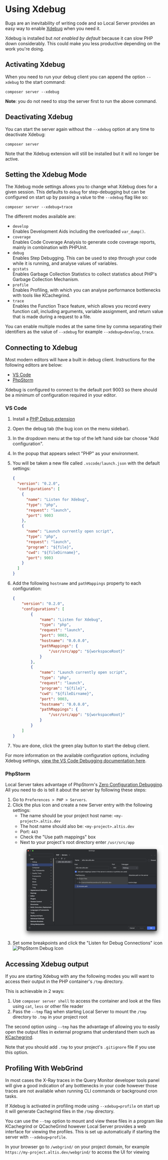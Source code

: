 # Using Xdebug

Bugs are an inevitability of writing code and so Local Server provides an easy way to enable [Xdebug](https://xdebug.org/) when you
need it.

Xdebug is installed but _not enabled by default_ because it can slow PHP down considerably. This could make you less productive
depending on the work you're doing.

## Activating Xdebug

When you need to run your debug client you can append the option `--xdebug` to the start command:

```shell
composer server --xdebug
```

**Note**: you do not need to stop the server first to run the above command.

## Deactivating Xdebug

You can start the server again without the `--xdebug` option at any time to deactivate Xdebug:

```shell
composer server
```

Note that the Xdebug extension will still be installed but it will no longer be active.

## Setting the Xdebug Mode

The Xdebug mode settings allows you to change what Xdebug does for a given session. This defaults to `debug` for step-debugging but
can be configured on start up by passing a value to the `--xdebug` flag like so:

```shell
composer server --xdebug=trace
```

The different modes available are:

- `develop`\
  Enables Development Aids including the overloaded `var_dump()`.
- `coverage`\
  Enables Code Coverage Analysis to generate code coverage reports, mainly in combination with PHPUnit.
- `debug`\
  Enables Step Debugging. This can be used to step through your code while it is running, and analyse values of variables.
- `gcstats`\
  Enables Garbage Collection Statistics to collect statistics about PHP's Garbage Collection Mechanism.
- `profile`\
  Enables Profiling, with which you can analyse performance bottlenecks with tools like KCachegrind.
- `trace`\
  Enables the Function Trace feature, which allows you record every function call, including arguments, variable assignment, and
  return value that is made during a request to a file.

You can enable multiple modes at the same time by comma separating their identifiers as the value of `--xdebug` for
example `--xdebug=develop,trace`.

## Connecting to Xdebug

Most modern editors will have a built in debug client. Instructions for the following editors are below:

- [VS Code](#vs-code)
- [PhpStorm](#phpstorm)

Xdebug is configured to connect to the default port 9003 so there should be a minimum of configuration required in your editor.

### VS Code

1. Install a [PHP Debug extension](https://github.com/xdebug/vscode-php-debug)
2. Open the debug tab (the bug icon on the menu sidebar).
3. In the dropdown menu at the top of the left hand side bar choose "Add configuration".
4. In the popup that appears select "PHP" as your environment.
5. You will be taken a new file called `.vscode/launch.json` with the default settings:

    ```json
    {
      "version": "0.2.0",
      "configurations": [
        {
          "name": "Listen for Xdebug",
          "type": "php",
          "request": "launch",
          "port": 9003
        },
        {
          "name": "Launch currently open script",
          "type": "php",
          "request": "launch",
          "program": "${file}",
          "cwd": "${fileDirname}",
          "port": 9003
        }
      ]
    }
    ```

6. Add the following `hostname` and `pathMappings` property to each configuration:

    ```json
    {
        "version": "0.2.0",
        "configurations": [
            {
                "name": "Listen for Xdebug",
                "type": "php",
                "request": "launch",
                "port": 9003,
                "hostname": "0.0.0.0",
                "pathMappings": {
                    "/usr/src/app": "${workspaceRoot}"
                }
            },
            {
                "name": "Launch currently open script",
                "type": "php",
                "request": "launch",
                "program": "${file}",
                "cwd": "${fileDirname}",
                "port": 9003,
                "hostname": "0.0.0.0",
                "pathMappings": {
                    "/usr/src/app": "${workspaceRoot}"
                }
            }
        ]
    }
    ```

7. You are done, click the green play button to start the debug client.

For more information on the available configuration options, including Xdebug
settings, [view the VS Code Debugging documentation here](https://go.microsoft.com/fwlink/?linkid=830387).

### PhpStorm

Local Server takes advantage of
PhpStorm's [Zero Configuration Debugging](https://www.jetbrains.com/help/phpstorm/zero-configuration-debugging.html). All you need
to do is tell it about the server by following these steps:

1. Go to `Preferences > PHP > Servers`.
2. Click the plus icon and create a new Server entry with the following settings:
    - The name should be your project host name: `<my-project>.altis.dev`
    - The host name should also be: `<my-project>.altis.dev`
    - Port: `443`
    - Check the "Use path mappings" box
    - Next to your project's root directory enter `/usr/src/app`  
        ![Example PhpStorm Configuration](./assets/phpstorm-config.png)
3. Set some breakpoints and click the "Listen for Debug Connections" icon  
    ![PhpStorm Debug Icon](./assets/phpstorm-start-debug.png)

## Accessing Xdebug output

If you are starting Xdebug with any the following modes you will want to access their output in the PHP container's `/tmp`
directory.

This is achievable in 2 ways:

1. Use `composer server shell` to access the container and look at the files using `cat`, `less` or other file reader
2. Pass the `--tmp` flag when starting Local Server to mount the `/tmp` directory to `.tmp` in your project root

The second option using `--tmp` has the advantage of allowing you to easily open the output files in external programs that
understand them such as [KCachegrind](https://kcachegrind.github.io/).

Note that you should add `.tmp` to your project's `.gitignore` file if you use this option.

## Profiling With WebGrind

In most cases the X-Ray traces in the Query Monitor developer tools panel will give a good indication of any bottlenecks in your
code however those traces are not available when running CLI commands or background cron tasks.

If Xdebug is activated in profiling mode using `--xdebug=profile` on start up it will generate Cachegrind files in the `/tmp`
directory.

You can use the `--tmp` option to mount and view these files in a program like KCachegrind or QCacheGrind however Local Server
provides a web interface for viewing the profiles. This is set up automatically if starting the server with `--xdebug=profile`.

In your browser go to `/webgrind/` on your project domain, for example `https://my-project.altis.dev/webgrind/` to access the UI for
viewing
